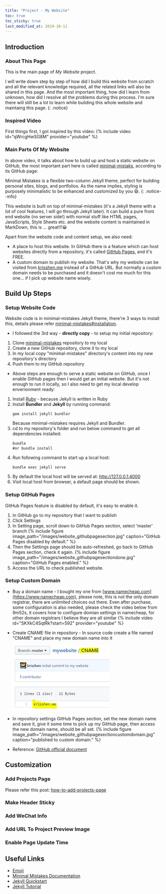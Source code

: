 ```yaml
---
title: "Project - My Website"
toc: true
toc_sticky: true
last_modified_at: 2019-10-11
---
```


## Introduction

### About This Page

This is the main page of *My Website* project.

I will write down step by step of how did I build this website from scratch and all the relevant knowledge required, all the related links will also be shared in this page. And the most important thing, how did I learn from unknown, how did I resolve all the problems during this process. I'm sure there will still be a lot to learn while building this whole website and maintaing this page. 
{: .notice}

### Inspired Video

First things first, I got inspired by this video:
{% include video id="qWrcgHwSG8M" provider="youtube" %}

### Main Parts Of My Website

In above video, it talks about how to build up and host a static website on GitHub, the most important part here is called [minimal-mistaks](https://github.com/mmistakes/minimal-mistakes), according to its GitHub page:

Minimal Mistakes is a flexible two-column Jekyll theme, perfect for building personal sites, blogs, and portfolios. As the name implies, styling is purposely minimalistic to be enhanced and customized by you 😄.
{: .notice--info}

This website is built on top of minimal-mistakes (it's a Jekyll theme with a lot of cool features, I will go through Jekyll later). It can build a pure front end website (no server side!) with normal stuff like HTML pages, JavaScripts, Style Sheets etc. and the website content is maintained in MarkDown, this is ... great!!!😀 

Apart from the website code and content setup, we also need:

- A place to host this website. In GitHub there is a feature which can host websites directly from a repository, it's called [GitHub Pages](https://pages.github.com/), and it's FREE.
- A custom domain to publish my website. That's why my website can be visited from [krisshen.me](https://krisshen.me) instead of a GitHub URL. But normally a custom domain needs to be purchased and it doesn't cost me much for this one... if I pick up website name wisely.

## Build Up Steps

### Setup Website Code

Website code is in minimal-mistakes Jekyll theme, there're 3 ways to install this, details please refer [minimal-mistakes#installation](https://github.com/mmistakes/minimal-mistakes#installation).

- I followed the 3rd way - **directly copy** - to setup my initial repository:
1. Clone [minimal-mistakes](https://github.com/mmistakes/minimal-mistakes) repository to my local
2. Create a new GitHub repository, clone it to my local
3. In my local copy "minimal-mistakes" directory's content into my new repository's directory
4. Push them to my GitHub repository

- Above steps are enough to serve a static website on GitHub, once I enable GitHub pages then I would get an initial website. But it's not enough to run it locally, so I also need to get my local develop enverionment ready:
1. Install [Ruby](https://jekyllrb.com/docs/installation/) - because Jekyll is written in Ruby
2. Install **Bundler** and **Jekyll** by running command:
    ```
    gem install jekyll bundler
    ```
    Because minimal-mistakes requires Jekyll and Bundler.
3. cd to my repository's folder and run below command to get all dependencies installed:
   ```
   bundle
   #or bundle install
   ```
4. Run following command to start up a local host:
   ```
   bundle exec jekyll serve
   ```
5. By default the local host will be served at: http://127.0.0.1:4000
6. Visit local host from browser, a default page should be shown.

### Setup GitHub Pages

GitHub Pages feature is disabled by default, it's easy to enable it.

1. In GitHub go to my repository that I want to publish
2. Click Settings
3. In Setting page, scroll down to GitHub Pages section, select 'master' branch
    {% include figure image_path="/images/website_githubpagesection.jpg" caption="GitHub Pages disabled by default." %}
4. Then the Settings page should be auto-refreshed, go back to GitHub Pages section, check it again.
    {% include figure image_path="/images/website_githubpagesectiondone.jpg" caption="GitHub Pages enabled." %}
5. Access the URL to check published website.

### Setup Custom Domain

- Buy a domain name - I bought my one from [www.namecheap.com](https://www.namecheap.com), please note, this is not the only domain registrar, there are unlimited choices out there. Even after purchase, some configuration is also needed, please check the video below from 9m52s, it covers how to configure domian settings in namecheap, for other domain registrars I believe they are all similar
    {% include video id="SKXkC4SqtRk?start=592" provider="youtube" %}
- Create CNAME file in repository - In source code create a file named "CNAME" and place my new domain name into it 
    
    ![CNAME](/images/CNAME.jpg)

- In repository settings GitHub Pages section, set the new domain name and save it, give it some time to pick up my GitHub page, then access the new domain name, should be all set.
    {% include figure image_path="/images/website_githubpagesectioncustomdomain.jpg" caption="published to custom domain." %}  

- Reference: [GitHub official document](https://help.github.com/en/articles/managing-a-custom-domain-for-your-github-pages-site)

## Customization

### Add Projects Page

Please refer this post: [how-to-add-projects-page](/project_website/how-to-add-projects-page/)

### Make Header Sticky

### Add WeChat Info

### Add URL To Project Preview Image

### Enable Page Update Time

## Useful Links

- [Emoji](http://emojihomepage.com/)
- [Minimal Mistakes Documentation](https://mmistakes.github.io/minimal-mistakes/docs/quick-start-guide/)
- [Jekyll Quickstart](https://jekyllrb.com/docs/)
- [Jekyll Tutorial](https://jekyllrb.com/docs/step-by-step/01-setup/)